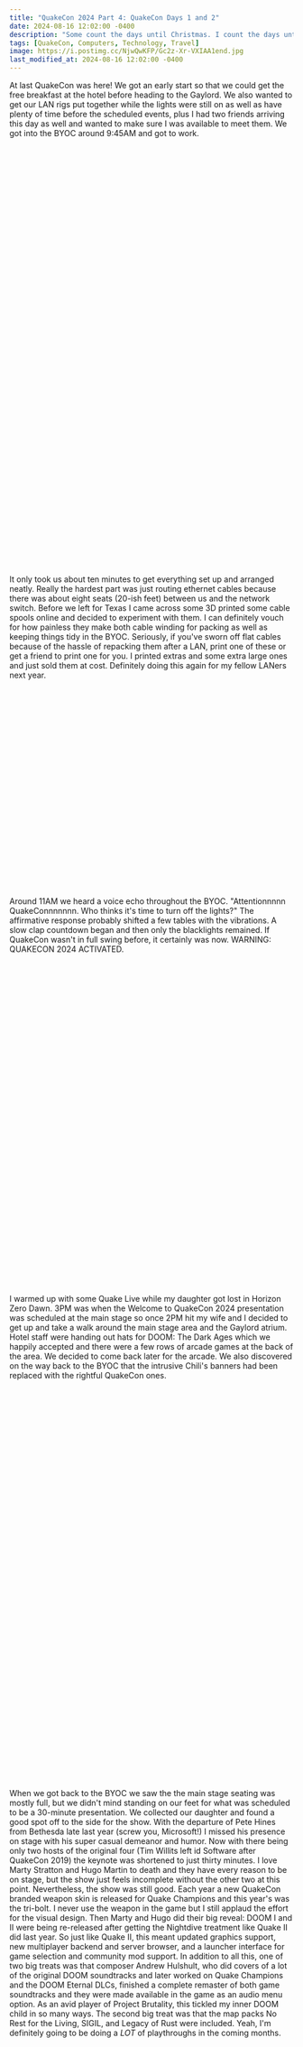 ```yaml
---
title: "QuakeCon 2024 Part 4: QuakeCon Days 1 and 2"
date: 2024-08-16 12:02:00 -0400
description: "Some count the days until Christmas. I count the days until QuakeCon."
tags: [QuakeCon, Computers, Technology, Travel]
image: https://i.postimg.cc/NjwQwKFP/Gc2z-Xr-VXIAA1end.jpg
last_modified_at: 2024-08-16 12:02:00 -0400
---
```


<style>
    .div25 {
        float:left;
        padding: 10px 8px;
        height:150px;
        width:25%;
        overflow:hidden;   
    }
    .div33 {
        float:left;
        padding: 10px 8px;
        height:175px;
        width:33%;
        overflow:hidden;
        }
    .div50 {
        float:left;
        padding: 10px 8px;
        height:200px;
        width:50%;
        overflow:hidden;
        }
    .clear {
        clear:both;
        height:1.2em;
        margin-bottom:-1px;
    }
</style>

At last QuakeCon was here!  We got an early start so that we could get the free breakfast at the hotel before heading to the Gaylord.  We also wanted to get our LAN rigs put together while the lights were still on as well as have plenty of time before the scheduled events, plus I had two friends arriving this day as well and wanted to make sure I was available to meet them.  We got into the BYOC around 9:45AM and got to work.

<div class="div50"><img src="https://i.postimg.cc/jdxKZLgH/IMG20240808092037.jpg" alt="" data-gallery="gallery1"></div>
<div class="div50"><img src="https://i.postimg.cc/FFgNyjZF/IMG20240808092046.jpg" alt="" data-gallery="gallery1"></div>
<div class="div25"><img src="https://i.postimg.cc/3Rz7tBqW/IMG-20240808-094500.jpg" alt="" data-gallery="gallery1"></div>
<div class="div25"><img src="https://i.postimg.cc/mDPB3q80/IMG-20240808-094456.jpg" alt="" data-gallery="gallery1"></div>
<div class="div25"><img src="https://i.postimg.cc/yNQ7ZBXm/IMG-20240808-094507.jpg" alt="" data-gallery="gallery1"></div>
<div class="div25"><img src="https://i.postimg.cc/yYLK5stw/IMG20240808094513.jpg" alt="" data-gallery="gallery1"></div>
<div class="clear"></div>

It only took us about ten minutes to get everything set up and arranged neatly.  Really the hardest part was just routing ethernet cables because there was about eight seats (20-ish feet) between us and the network switch.  Before we left for Texas I came across some 3D printed some cable spools online and decided to experiment with them.  I can definitely vouch for how painless they make both cable winding for packing as well as keeping things tidy in the BYOC.  Seriously, if you've sworn off flat cables because of the hassle of repacking them after a LAN, print one of these or get a friend to print one for you.  I printed extras and some extra large ones and just sold them at cost.  Definitely doing this again for my fellow LANers next year.

<div class="div25"><img src="https://i.postimg.cc/cJHkbyYL/IMG-20240727-223342.jpg" alt="" data-gallery="gallery2"></div>
<div class="div25"><img src="https://i.postimg.cc/6QmbsjLL/IMG-20240727-224103.jpg" alt="" data-gallery="gallery2"></div>
<div class="div25"><img src="https://i.postimg.cc/FRkWhyTt/IMG-20240731-171957.jpg" alt="" data-gallery="gallery2"></div>
<div class="div25"><img src="https://i.postimg.cc/0jgtjz4z/IMG-20240730-163001.jpg" alt="" data-gallery="gallery2"></div>
<div class="clear"></div>

Around 11AM we heard a voice echo throughout the BYOC.  "Attentionnnnn QuakeConnnnnnn.  Who thinks it's time to turn off the lights?"  The affirmative response probably shifted a few tables with the vibrations.  A slow clap countdown began and then only the blacklights remained.  If QuakeCon wasn't in full swing before, it certainly was now.  WARNING: QUAKECON 2024 ACTIVATED.

<div class="div25"><img src="https://i.postimg.cc/DyknsxsM/IMG_20240808_121046.jpg" alt="" data-gallery="gallery3"></div>
<div class="div25"><img src="https://i.postimg.cc/ZK8ZL6xK/IMG_20240808_121055.jpg" alt="" data-gallery="gallery3"></div>
<div class="div25"><img src="https://i.postimg.cc/BZ1JXr8F/IMG_20240808_121100.jpg" alt="" data-gallery="gallery3"></div>
<div class="div25"><img src="https://i.postimg.cc/L8mSQhxk/IMG_20240808_122230.jpg" alt="" data-gallery="gallery3"></div>
<div class="div33"><img src="https://i.postimg.cc/3Rj5ZT2f/IMG20240808115150.jpg" alt="" data-gallery="gallery3"></div>
<div class="div33"><img src="https://i.postimg.cc/6qzkDfjd/IMG20240808115756.jpg" alt="" data-gallery="gallery3"></div>
<div class="div33"><img src="https://i.postimg.cc/2yzpcKwk/IMG20240808115421.jpg" alt="" data-gallery="gallery3"></div>
<div class="clear"></div>

I warmed up with some Quake Live while my daughter got lost in Horizon Zero Dawn.  3PM was when the Welcome to QuakeCon 2024 presentation was scheduled at the main stage so once 2PM hit my wife and I decided to get up and take a walk around the main stage area and the Gaylord atrium.  Hotel staff were handing out hats for DOOM: The Dark Ages which we happily accepted and there were a few rows of arcade games at the back of the area.  We decided to come back later for the arcade.  We also discovered on the way back to the BYOC that the intrusive Chili's banners had been replaced with the rightful QuakeCon ones.

<div class="div25"><img src="https://i.postimg.cc/nhV8YgL0/IMG_20240808_141605.jpg" alt="" data-gallery="gallery4"></div>
<div class="div25"><img src="https://i.postimg.cc/4xjDkd5F/IMG20240808141725.jpg" alt="" data-gallery="gallery4"></div>
<div class="div25"><img src="https://i.postimg.cc/9MwHw9f2/IMG_20240808_140924.jpg" alt="" data-gallery="gallery4"></div>
<div class="div25"><img src="https://i.postimg.cc/SR0F6KXM/IMG_20240808_140953.jpg" alt="" data-gallery="gallery4"></div>
<div class="div25"><img src="https://i.postimg.cc/sDrC1vCF/IMG_20240808_141434.jpg" alt="" data-gallery="gallery4"></div>
<div class="div25"><img src="https://i.postimg.cc/5yWTHkG5/IMG_20240808_142315.jpg" alt="" data-gallery="gallery4"></div>
<div class="div25"><img src="https://i.postimg.cc/nrK5qGby/IMG_20240808_142320.jpg" alt="" data-gallery="gallery4"></div>
<div class="div25"><img src="https://i.postimg.cc/Prh0T91T/IMG_20240808_142325.jpg" alt="" data-gallery="gallery4"></div>
<div class="div25"><img src="https://i.postimg.cc/R0fjMBpC/IMG20240808142217.jpg" alt="" data-gallery="gallery4"></div>
<div class="div25"><img src="https://i.postimg.cc/yx65XS1W/IMG20240808142252.jpg" alt="" data-gallery="gallery4"></div>
<div class="div25"><img src="https://i.postimg.cc/qM5YyR9M/IMG20240808142728.jpg" alt="" data-gallery="gallery4"></div>
<div class="div25"><img src="https://i.postimg.cc/YCLP37HN/IMG20240808142907.jpg" alt="" data-gallery="gallery4"></div>
<div class="clear"></div>

When we got back to the BYOC we saw the the main stage seating was mostly full, but we didn't mind standing on our feet for what was scheduled to be a 30-minute presentation.  We collected our daughter and found a good spot off to the side for the show.  With the departure of Pete Hines from Bethesda late last year (screw you, Microsoft!) I missed his presence on stage with his super casual demeanor and humor.  Now with there being only two hosts of the original four (Tim Willits left id Software after QuakeCon 2019) the keynote was shortened to just thirty minutes.  I love Marty Stratton and Hugo Martin to death and they have every reason to be on stage, but the show just feels incomplete without the other two at this point.  Nevertheless, the show was still good.  Each year a new QuakeCon branded weapon skin is released for Quake Champions and this year's was the tri-bolt.  I never use the weapon in the game but I still applaud the effort for the visual design.  Then Marty and Hugo did their big reveal: DOOM I and II were being re-released after getting the Nightdive treatment like Quake II did last year.  So just like Quake II, this meant updated graphics support, new multiplayer backend and server browser, and a launcher interface for game selection and community mod support.  In addition to all this, one of two big treats was that composer Andrew Hulshult, who did covers of a lot of the original DOOM soundtracks and later worked on Quake Champions and the DOOM Eternal DLCs, finished a complete remaster of both game soundtracks and they were made available in the game as an audio menu option.  As an avid player of Project Brutality, this tickled my inner DOOM child in so many ways.  The second big treat was that the map packs No Rest for the Living, SIGIL, and Legacy of Rust were included.  Yeah, I'm definitely going to be doing a *LOT* of playthroughs in the coming months.

<div class="div33"><img src="https://i.postimg.cc/FHHqJSP6/IMG_20240808_145210.jpg" alt="" data-gallery="gallery5"></div>
<div class="div33"><img src="https://i.postimg.cc/Z5sQPq25/IMG_20240808_145214.jpg" alt="" data-gallery="gallery5"></div>
<div class="div33"><img src="https://i.postimg.cc/C1k6Vs1R/IMG_20240808_150307.jpg" alt="" data-gallery="gallery5"></div>
<div class="div33"><img src="https://i.postimg.cc/prBGmVKx/IMG_20240808_151432.jpg" alt="" data-gallery="gallery5"></div>
<div class="div33"><img src="https://i.postimg.cc/CLFrWDVK/IMG_20240808_151441.jpg" alt="" data-gallery="gallery5"></div>
<div class="div33"><img src="https://i.postimg.cc/tC2vyTXN/IMG_20240808_151447.jpg" alt="" data-gallery="gallery5"></div>
<div class="clear"></div>

Once the welcome keynote was over we decided to hit the QuakeCon ArQade (powered by Psychic Drive) since it was right behind us.  We enjoyed some retro gameplay for a good forty five minutes before heading back into the BYOC.

<div class="div25"><img src="https://i.postimg.cc/P5J3qjJs/IMG_20240808_153742.jpg" alt="" data-gallery="gallery6"></div>
<div class="div25"><img src="https://i.postimg.cc/KYg0nDt0/IMG_20240808_153753.jpg" alt="" data-gallery="gallery6"></div>
<div class="div25"><img src="https://i.postimg.cc/50Bpr97v/IMG_20240808_154036.jpg" alt="" data-gallery="gallery6"></div>
<div class="div25"><img src="https://i.postimg.cc/GtzKc71m/IMG_20240808_154241.jpg" alt="" data-gallery="gallery6"></div>
<div class="clear"></div>

I settled in with some DOOM and let the super satisfying jams by Andrew Hulshult soothe my soul while destroying countless demons.  While I couldn't listen to the soundtrack in Project Brutality, I knew it would only be a matter of days, if that, before someone released the tracks as a WAD or PK3 to use with it.  I also checked out some of the community map packs and a few levels of SIGIL.  Sadly I forgot to get screenshots.

A few hours later my wife and I decided to get up and make sure our feet still worked so we did a slow stroll up and down the center of the BYOC and snapped some pics of the animated Q hanging over the NOC (Network Operations Center) and a few custom computer cases that caught our attention.  I took a few videos of the Q but unfortunately my current website CDN only permits images.  If I find a host or upload them to YouTube I'll update this post.

<div class="div33"><img src="https://i.postimg.cc/c1cXMH8G/IMG_20240808_174210.jpg" alt="" data-gallery="gallery7"></div>
<div class="div33"><img src="https://i.postimg.cc/L6CDwbTy/IMG_20240808_174355.jpg" alt="" data-gallery="gallery7"></div>
<div class="div33"><img src="https://i.postimg.cc/Prx9CZVR/IMG20240808174216.jpg" alt="" data-gallery="gallery7"></div>
<div class="div33"><img src="https://i.postimg.cc/P5CyjQVd/IMG_20240808_174436.jpg" alt="" data-gallery="gallery7"></div>
<div class="div33"><img src="https://i.postimg.cc/d0MxNfsb/IMG20240808174705.jpg" alt="" data-gallery="gallery7"></div>
<div class="div33"><img src="https://i.postimg.cc/FFZXdhr7/IMG20240808124727.jpg" alt="" data-gallery="gallery7"></div>
<div class="clear"></div>

We gamed for a few more hours and then decided we better grab food from the food trucks before they either ran out of food or closed up for the night.  We chose Taste Budz.

![Fooooooood](https://i.postimg.cc/MHrs7P3r/IMG20240808204845.jpg){: data-gallery="gallery8"}

Hunger satisfied we resumed gaming.  I played a few Quake Live matches with my friends Sneakr and Meltingwax (plus others from the BYOC) as well as some Quake Champions.  This went on until about 1:30AM before we all ran out of steam.  I was fine with calling Day 1 complete since I had a few big items on my list for the next day and they were pretty well spread out over the afternoon and evening.  There's a very short list of downsides to staying off-site but one of the minor ones is you can't just run up to your hotel room and grab a power nap if you need one.  Factor in transportation and you can eat up two hours or more easily for just an hour break.  So my small pro-tip there is whether it's scheduled events, community tournaments, gatherings, or parties, if you have the option of planning ahead, do so.  So with that in mind we slept in the next morning.

Friday's agenda included the id Software Meet and Greet at 1PM, Quake Live Megamatch at 2PM, Welcome to QuakeCon - Day 2 and Slayers Club Live at 3PM (both were at the main stage), Werewolf at 9PM in the Tabletop Lounge, and Master Pancake at 10PM.  Knowing we'd miss the free breakfast at the hotel, we made breakfast in the room before heading to the Gaylord.  We arrived around 11AM and opted to check out the Bethesda merch store and snag anything of interest while it was still in stock.  We usually order t-shirts and hoodies online and we did that again this year, but they also had a t-shirt and hoodie that were only available at the con, so we grabbed those, pins, stickers, and, because I couldn't resist, I picked up the DOOM Slayer jogging pants.

The Meet and Greet with the id Software team was a new experience.  Back in 2019 they had an autograph signing in the expo hall but this time they actually let us talk with the devs and artists.  The line was the slowest I've ever seen though.  Not unexpected, but a little annoying because I knew from my experiences at Otakon back in 2006 and 2007 how slow things move if you let people tell their entire life story without time moderation.  I have a feeling next year they'll either change the format of this or scrap it entirely.  At least I had the forethought to leave my bag and everything back in the BYOC.  Standing in line for over ninety minutes weighed down with that thing would have been torture.  Ranting aside, it was still worth it.  They gave us mini posters of DOOM: The Dark Ages to collect signatures and they even gave me a spare for a very close friend of mine that lived locally but had to cancel at the last minute due to illness.

<div class="div33"><img src="https://i.postimg.cc/85SmLQpC/IMG_20240809_135207.jpg" alt="" data-gallery="gallery9"></div>
<div class="div33"><img src="https://i.postimg.cc/x1BRTNBM/IMG_20240809_132008.jpg" alt="" data-gallery="gallery9"></div>
<div class="div33"><img src="https://i.postimg.cc/zfWkLX1M/IMG_20240809_132239.jpg" alt="" data-gallery="gallery9"></div>
<div class="div33"><img src="https://i.postimg.cc/vBtLzqTt/IMG_20240809_135211.jpg" alt="" data-gallery="gallery9"></div>
<div class="div33"><img src="https://i.postimg.cc/HnW0Pw7D/IMG_20240809_141520.jpg" alt="" data-gallery="gallery9"></div>
<div class="div33"><img src="https://i.postimg.cc/MHs0knyc/IMG_20240809_141533.jpg" alt="" data-gallery="gallery9"></div>
<div class="div33"><img src="https://i.postimg.cc/RCGLJDjM/IMG_20240809_143050.jpg" alt="" data-gallery="gallery9"></div>
<div class="div33"><img src="https://i.postimg.cc/gkJqVKW3/IMG_20240809_143732.jpg" alt="" data-gallery="gallery9"></div>
<div class="div33"><img src="https://i.postimg.cc/bwSxMNdJ/IMG_20240809_144316.jpg" alt="" data-gallery="gallery9"></div>
<div class="clear"></div>

I learned a lot about the devs' professional histories and backgrounds which extended far beyond game design, art, programming, etc.  One of them worked on the movie *Independence Day* as a practical effects expert for example.  Life is a journey and your professional life is a big part of it which is why I often find it worth reading about or listening to someone's story about how they got to where they are.  It's not just about inspiration, but I love hearing about background diversity when it comes to creating something.  Just knowing that a team of dedicated people from different professional backgrounds and personal histories has worked together to successfully create a well-crafted and well-received work is itself inspiring to me.

Sadly I missed out on the Quake Live Megamatch because of the Meet and Greet, but I have absolutely no regrets.  I also missed Welcome to QuakeCon 2024 - Day 2, but given that I had just spent around 2.5 hours on my feet without moving, I was ready to just sit in my chair and relax for a bit.  My wife took a peek at the show while I was gone and apparently I didn't miss anything, vital or otherwise.  Fine by me.  Time for some more Quake!

Around 5:30PM since the ladies had been gaming for much longer than I was, they needed to get up and move around.  This time we ventured past the main stage into the expo hall where Dallas Pets Alive was situated along with the vendor booths.  There were also photo booths with DOOM: TDA props, community art, and a public poll board where a red sticker voted for which was favored more: Bawls or Pecos Pete's.  I rarely drink anything caffeinated, and I don't drink energy drinks or carbonated drinks at all, so naturally I voted for Pecos Pete's.

Since nobody was in the photo booths we stopped there first.

<div class="div33"><img src="https://i.postimg.cc/WzKnFDtB/IMG20240809173839-2.jpg" alt="" data-gallery="gallery10"></div>
<div class="div33"><img src="https://i.postimg.cc/NGV7xHfV/IMG20240809174203.jpg" alt="" data-gallery="gallery10"></div>
<div class="div33"><img src="https://i.postimg.cc/WbB8sJBr/IMG20240809173958-2.jpg" alt="" data-gallery="gallery10"></div>
<div class="clear"></div>

Right as we moved to The Dark Ages booth The Slayer showed up so he offered to take a pic with me. :)

<div class="div50"><img src="https://i.postimg.cc/jjVHr0Jh/IMG_20240809_173751.jpg" alt="" data-gallery="gallery11"></div>
<div class="div50"><img src="https://i.postimg.cc/1zHr07fc/IMG20240809174108_2.jpg" alt="" data-gallery="gallery11"></div>
<div class="clear"></div>

What really surprised my wife and I was after the photos he challenged me to a duel ... with lightsabers. o_O

<div class="div33"><img src="https://i.postimg.cc/Bvqxv5M8/IMG20240809180208.jpg" alt="" data-gallery="gallery12"></div>
<div class="div33"><img src="https://i.postimg.cc/sXx7YjFs/IMG20240809180254.jpg" alt="" data-gallery="gallery12"></div>
<div class="div33"><img src="https://i.postimg.cc/MTLRtCxR/IMG20240809180256.jpg" alt="" data-gallery="gallery12"></div>
<div class="div50"><img src="https://i.postimg.cc/cC83zF4z/IMG20240809180258.jpg" alt="" data-gallery="gallery12"></div>
<div class="div50"><img src="https://i.postimg.cc/mZc6RRPv/IMG20240809180301.jpg" alt="" data-gallery="gallery12"></div>
<div class="clear"></div>

There is also video of this which I'll upload when I get the CDN thing figured out.  We dueled twice but sadly there are no pics or video of that, which sucks because that was the better duel, especially with our Ancient Gods Part 2 re-enactment. :P

To answer the question of why lightsabers were present, the answer was simple: there was a vendor for them. >:d

![Lightsabers](https://i.postimg.cc/vmWWYqrw/IMG_20240809_174943.jpg){: data-gallery="gallery13"}

Bloodthirst sated, we ventured around the room for a little while longer.  V1Tech always has an impressive amount of artwork to sell in various forms from posters to mousemats.  We got mats from them last year but nothing screamed "I NEED THIS!" this year.  Chances are we'll grab something from them next time.  On the way back to the BYOC we stopped and perused the community artwork submissions.

<div class="div33"><img src="https://i.postimg.cc/YqsNbmrZ/IMG_20240809_173732.jpg" alt="" data-gallery="gallery14"></div>
<div class="div33"><img src="https://i.postimg.cc/G2dvHFK8/IMG_20240809_174723.jpg" alt="" data-gallery="gallery14"></div>
<div class="div33"><img src="https://i.postimg.cc/RFdKfWpP/IMG_20240809_174730.jpg" alt="" data-gallery="gallery14"></div>
<div class="clear"></div>

Creations like this prove just how many people care about the QuakeCon community and the culture surrounding it.  QuakeCon really is as much about the people as it is a show put on by Bethesda.

Master Pancake Theater was all that was left on our to-do list and we most definitely were not going to miss out since this year's movie was Friday the 13th and my wife is a huge fan of the horror genre.  Since we had about 2.5 hours to kill, we went to dinner early so we could pay close attention to when people started lining up.  No way were we going to miss out on getting actual seats.  Standing on concrete for thirty minutes the previous day was fine, but Master Pancake usually runs over three hours and we most definitely were not going to risk that happening.  For dinner we joined a few friends from previous QuakeCons and went an Indian restaurant in town called Herbs Indian Cuisine.  The conversation flowed so well we didn't get a single picture, not even food porn.  My bad.

MPT was scheduled for 10PM but like last year we saw people lining up thirty minutes in advance, so we followed suit and headed over to the main stage before taking our seats when the space opened up.

<div class="div33"><img src="https://i.postimg.cc/L6wfzKvM/IMG_20240809_215711.jpg" alt="" data-gallery="gallery15"></div>
<div class="div33"><img src="https://i.postimg.cc/3Jdm4JXB/IMG_20240809_215819.jpg" alt="" data-gallery="gallery15"></div>
<div class="div33"><img src="https://i.postimg.cc/nzFQHHVq/IMG_20240809_220144.jpg" alt="" data-gallery="gallery15"></div>
<div class="clear"></div>

I somewhat neglected to explain Master Pancake Theater in my post about last year's QuakeCon, so a brief description is it's a live stage version of Mystery Science Theater 3000 with an intermission skit that usually involves a few audience members, plus an audience-voted drinking phrase based on a recurring aspect of the movie being riffed.  Drinking is of course optional, but everyone at least shouts the phrase.

The lead host is John Erler, who has been doing Master Pancake since its original incarnation over twenty years ago under the name Mister Sinus Theater 3000.  He was accompanied this year by comedians Raphie Hardesty, Mac Blake, and Joe Parsons.  Whacky and wild would be an accurate but understated way to describe the dynamic of this group.  Side note: back in 2018 Mary Jo Pehl from MST3K, the inspiration for Master Pancake, joined them and as I understand it original MST3K cast have joined them for other shows as well.  Seeing Trace Beaulieu and Frank Conniff up on stage would be an item on my bucket list.

<div class="div25"><img src="https://i.postimg.cc/j5Mn2GCm/IMG_20240809_220207.jpg" alt="" data-gallery="gallery16"></div>
<div class="div25"><img src="https://i.postimg.cc/qqgh3j3R/IMG_20240809_220219.jpg" alt="" data-gallery="gallery16"></div>
<div class="div25"><img src="https://i.postimg.cc/1RYNQhkN/IMG-20240809-220547.jpg" alt="" data-gallery="gallery16"></div>
<div class="div25"><img src="https://i.postimg.cc/CxbZkZzj/IMG_20240809_220919.jpg" alt="" data-gallery="gallery16"></div>
<div class="clear"></div>

After introductions were complete John Erler went into the audience to select volunteers for the intermission skit.  During this time he was emphasizing his wardrobe malfunction due to lack of a belt for his jeans.  A curious donation from the audience fixed that and of course he not only put the belt on in full view of everyone, but the cameras made sure to zoom in extra close.  

<div class="div50"><img src="https://i.postimg.cc/k5cBYkNG/IMG_20240809_221342.jpg" alt="" data-gallery="gallery17"></div>
<div class="div50"><img src="https://i.postimg.cc/vBZDJ3Xz/IMG_20240809_221530.jpg" alt="" data-gallery="gallery17"></div>
<div class="div33"><img src="https://i.postimg.cc/Y9DjMYsw/IMG_20240809_221649.jpg" alt="" data-gallery="gallery17"></div>
<div class="div33"><img src="https://i.postimg.cc/mkckDkv1/IMG_20240809_221651.jpg" alt="" data-gallery="gallery17"></div>
<div class="div33"><img src="https://i.postimg.cc/HWKjN0Mw/IMG_20240809_221657.jpg" alt="" data-gallery="gallery17"></div>
<div class="clear"></div>

Volunteers chosen and wardrobe malfunction addressed, it was time to pick a drinking phrase.  This year's movie choice was the original Friday the 13th and the cue for the drinking phrase was the recurring "ch-ch-ch-ch-ch ha-ha-ha-ha-ha" sound effect that played whenever someone was in danger.  As usual, several candidates for the drinking phrase were suggested with the audience voting based on noise levels.  The winner was "Voorhees' nuts!".  And with that the movie started.

I refrained from taking pictures during the movie, as any respectable person would, and besides the MPT commentary is just audio, so there wasn't anything beyond the movie to capture in a still photo.  I don't recall how many times "Voorhees' nuts!" was shouted, but it was at least a few times.  I can't recall specific riffs at this point, but as always they were hilarious.  At 11:20PM, roughly halfway through, the movie was paused for the intermission skit.  The skits are always based on the movie being riffed and as I mentioned before a few audience members are selected to participate.  However before any of this began, John Erler shocked the entire audience with a very credible cosplay of Steve Christy from the movie.  As you might predict, we were all in stitches when he revealed his outfit ... if you could call it that.

<div class="div50"><img src="https://i.postimg.cc/131Xm9J4/IMG_20240809_232217.jpg" alt="" data-gallery="gallery18"></div>
<div class="div50"><img src="https://i.postimg.cc/jS65CGFc/IMG-20240809-232230.jpg" alt="" data-gallery="gallery18"></div>
<div class="clear"></div>

John next invited the volunteers to come up on stage for the skit.  The hosts decided to do the first two talents and then save the third for after the skit.  The first volunteer was double jointed and demonstrated this by crossing her arms behind her back.  Sadly I didn't manage to capture a good picture of this because I couldn't take a picture fast enough.  My bad.  The second volunteer could do a super loud and long snorting noise.  He wasn't lying, lol.  I wish I got video of it but at least I got a pic.  Note to self: next year, more pics and video if possible.

<div class="div33"><img src="https://i.postimg.cc/ydxYQWYp/IMG_20240809_232319.jpg" alt="" data-gallery="gallery19"></div>
<div class="div33"><img src="https://i.postimg.cc/PfBYDnSn/IMG_20240809_232438.jpg" alt="" data-gallery="gallery19"></div>
<div class="div33"><img src="https://i.postimg.cc/t4zx8Zp9/IMG_20240809_232455.jpg" alt="" data-gallery="gallery19"></div>
<div class="clear"></div>

The skit format was something of a last man standing talent show where each of the volunteers had to consume a chocolate truffle (at least they looked like that) and say the phrase "Help, Mom, I'm being murdered!".  Whomever could no longer at least semi-clearly say the phrase would be eliminated.  I forget the exact count but I think the last person was able to handle around five chocolates.  

<div class="div33"><img src="https://i.postimg.cc/43LhNDYM/IMG_20240809_232714.jpg" alt="" data-gallery="gallery20"></div>
<div class="div33"><img src="https://i.postimg.cc/C1RnZcDK/IMG_20240809_232719.jpg" alt="" data-gallery="gallery20"></div>
<div class="div33"><img src="https://i.postimg.cc/4dj7ppbQ/IMG_20240809_232731.jpg" alt="" data-gallery="gallery20"></div>
<div class="div50"><img src="https://i.postimg.cc/Y2mmMyMn/IMG_20240809_232741.jpg" alt="" data-gallery="gallery20"></div>
<div class="div50"><img src="https://i.postimg.cc/vHFxBLmQ/IMG_20240809_232920.jpg" alt="" data-gallery="gallery20"></div>
<div class="clear"></div>

When this concluded the third volunteer promised to do a front flip off the stage for his talent.  John was a bit reluctant to let this happen but conceded and the crowd gave him a very vocal encouragement (I didn't because I vividly remember the TwitchCon incident involving a foam pit and a broken back).  My one pic is blurry but you can clearly see the flip.  However he landed squarely on his tailbone on hard floor.  He got right up and walked away to the jaw-dropping astonishment of everyone, including me!

![Alley Oop!](https://i.postimg.cc/P5KC2gQx/IMG_20240809_233650.jpg){: data-gallery="gallery21"}

In writing this someone managed to snag video of this which can [be viewed here](https://www.youtube.com/watch?v=KnjfIJcArco).  Reports from the following days say he seemed alright by all counts, but I do hope that nothing came of that and that he sought medical attention as needed.

The final part of the intermission saw Ralphie Hardesty wearing a white knitted sweater and a blonde wig playing as Pamela Voorhees and (I believe) Joe Parsons wearing a hockey mask as Jason (despite the fact that Jason doesn't appear in Friday the 13th).  Once again I wish I captured video because after some scripted mother-son moments a song started up and Jason started fake-killing everyone in sight with a chef knife.

<div class="div25"><img src="https://i.postimg.cc/FztzYNNP/IMG_20240809_234028.jpg" alt="" data-gallery="gallery22"></div>
<div class="div25"><img src="https://i.postimg.cc/MZRXhMmg/IMG_20240809_234205.jpg" alt="" data-gallery="gallery22"></div>
<div class="div25"><img src="https://i.postimg.cc/yYyx8M5P/IMG_20240809_234210.jpg" alt="" data-gallery="gallery22"></div>
<div class="div25"><img src="https://i.postimg.cc/NjGM9Nvw/IMG_20240809_234212.jpg" alt="" data-gallery="gallery22"></div>
<div class="clear"></div>

With the intermission over the movie and riffing resumed with a plethora of "Voorhees nuts!" moments.  Once the movie concluded John, Ralphie, Mac, and Joe got up on stage, took their bows, and bid everyone goodnight.  I thought about trying to get a group selfie with them but with the crowd gathering in front of me to probably do the same thing, I didn't feel much like waiting around, especially after earlier in the day at the Meet and Greet.  Maybe next year.  Doubly so if a MST3K cast member joins them on stage.

My wife and daughter decided to call it a night and grabbed the hotel shuttle while they still could, but I stayed at the BYOC for a few more hours since I had some energy.  If the timestamp of the picture below is any indication, I think I grabbed an Uber sometime around 3:30AM.

![Flux Capacitor at 3:11AM](https://i.postimg.cc/jjLSvLjg/IMG_20240810_031156.jpg){: data-gallery="gallery23"}

I was out as soon as I hit the pillow.  QuakeCon was officially halfway over but there was still more events and memories to be had, all of which will be detailed in the next post.  Stay tuned!